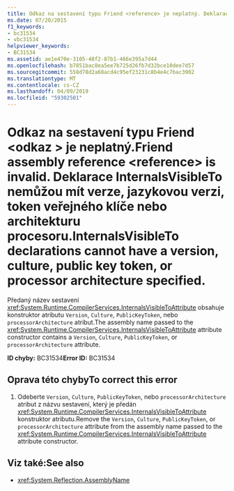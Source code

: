 ```yaml
---
title: Odkaz na sestavení typu Friend <reference> je neplatný. Deklarace InternalsVisibleTo nemůžou mít verze, jazykovou verzi, token veřejného klíče nebo architekturu procesoru.
ms.date: 07/20/2015
f1_keywords:
- bc31534
- vbc31534
helpviewer_keywords:
- BC31534
ms.assetid: ae1e470e-3105-48f2-87b1-466e395a7d44
ms.openlocfilehash: b7851bac8ea5ee7b725d26fb7d32bce10dee7d57
ms.sourcegitcommit: 558d78d2a68acd4c95ef23231c8b4e4c7bac3902
ms.translationtype: MT
ms.contentlocale: cs-CZ
ms.lasthandoff: 04/09/2019
ms.locfileid: "59302501"
---
```

# <a name="friend-assembly-reference-reference-is-invalid-internalsvisibleto-declarations-cannot-have-a-version-culture-public-key-token-or-processor-architecture-specified"></a><span data-ttu-id="c4605-103">Odkaz na sestavení typu Friend \<odkaz > je neplatný.</span><span class="sxs-lookup"><span data-stu-id="c4605-103">Friend assembly reference \<reference> is invalid.</span></span> <span data-ttu-id="c4605-104">Deklarace InternalsVisibleTo nemůžou mít verze, jazykovou verzi, token veřejného klíče nebo architekturu procesoru.</span><span class="sxs-lookup"><span data-stu-id="c4605-104">InternalsVisibleTo declarations cannot have a version, culture, public key token, or processor architecture specified.</span></span>
<span data-ttu-id="c4605-105">Předaný název sestavení <xref:System.Runtime.CompilerServices.InternalsVisibleToAttribute> obsahuje konstruktor atributu `Version`, `Culture`, `PublicKeyToken`, nebo `processorArchitecture` atribut.</span><span class="sxs-lookup"><span data-stu-id="c4605-105">The assembly name passed to the <xref:System.Runtime.CompilerServices.InternalsVisibleToAttribute> attribute constructor contains a `Version`, `Culture`, `PublicKeyToken`, or `processorArchitecture` attribute.</span></span>  
  
 <span data-ttu-id="c4605-106">**ID chyby:** BC31534</span><span class="sxs-lookup"><span data-stu-id="c4605-106">**Error ID:** BC31534</span></span>  
  
## <a name="to-correct-this-error"></a><span data-ttu-id="c4605-107">Oprava této chyby</span><span class="sxs-lookup"><span data-stu-id="c4605-107">To correct this error</span></span>  
  
1. <span data-ttu-id="c4605-108">Odeberte `Version`, `Culture`, `PublicKeyToken`, nebo `processorArchitecture` atribut z názvu sestavení, který je předán <xref:System.Runtime.CompilerServices.InternalsVisibleToAttribute> konstruktor atributu.</span><span class="sxs-lookup"><span data-stu-id="c4605-108">Remove the `Version`, `Culture`, `PublicKeyToken`, or `processorArchitecture` attribute from the assembly name passed to the <xref:System.Runtime.CompilerServices.InternalsVisibleToAttribute> attribute constructor.</span></span>  
  
## <a name="see-also"></a><span data-ttu-id="c4605-109">Viz také:</span><span class="sxs-lookup"><span data-stu-id="c4605-109">See also</span></span>

- <xref:System.Reflection.AssemblyName>
